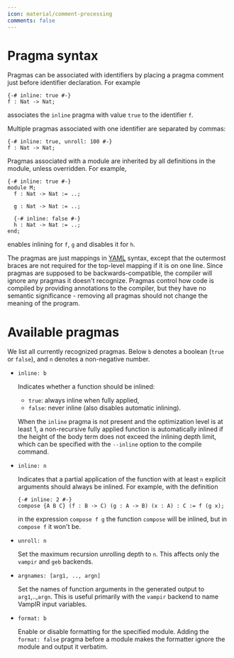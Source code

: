 ```yaml
---
icon: material/comment-processing
comments: false
---
```


# Pragma syntax

Pragmas can be associated with identifiers by placing a pragma comment just before identifier declaration. For example

```juvix
{-# inline: true #-}
f : Nat -> Nat;
```

associates the `inline` pragma with value `true` to the identifier `f`.

Multiple pragmas associated with one identifier are separated by commas:

```juvix
{-# inline: true, unroll: 100 #-}
f : Nat -> Nat;
```

Pragmas associated with a module are inherited by all definitions in the module, unless overridden. For example,

```juvix
{-# inline: true #-}
module M;
  f : Nat -> Nat := ..;

  g : Nat -> Nat := ..;

  {-# inline: false #-}
  h : Nat -> Nat := ..;
end;
```

enables inlining for `f`, `g` and disables it for `h`.

The pragmas are just mappings in [YAML](https://yaml.org/) syntax, except that the outermost braces are not required for the top-level mapping if it is on one line. Since pragmas are supposed to be backwards-compatible, the compiler will ignore any pragmas it doesn't recognize. Pragmas control how code is compiled by providing annotations to the compiler, but they have no semantic significance - removing all pragmas should not change the meaning of the program.

# Available pragmas

We list all currently recognized pragmas. Below `b` denotes a boolean (`true` or `false`), and `n` denotes a non-negative number.

- `inline: b`

  Indicates whether a function should be inlined:

  - `true`: always inline when fully applied,
  - `false`: never inline (also disables automatic inlining).

  When the `inline` pragma is not present and the optimization level is at least 1, a non-recursive fully applied function is automatically inlined if the height of the body term does not exceed the inlining depth limit, which can be specified with the `--inline` option to the compile command.

- `inline: n`

  Indicates that a partial application of the function with at least `n` explicit arguments should always be inlined. For example, with the definition

  ```juvix
  {-# inline: 2 #-}
  compose {A B C} (f : B -> C) (g : A -> B) (x : A) : C := f (g x);
  ```

  in the expression `compose f g` the function `compose` will be inlined, but in `compose f` it won't be.

- `unroll: n`

  Set the maximum recursion unrolling depth to `n`. This affects only the `vampir` and `geb` backends.

- `argnames: [arg1, .., argn]`

  Set the names of function arguments in the generated output to `arg1`,..,`argn`. This is useful primarily with the `vampir` backend to name VampIR input variables.

- `format: b`

  Enable or disable formatting for the specified module. Adding the `format: false` pragma before a module makes the formatter ignore the module and output it verbatim.
